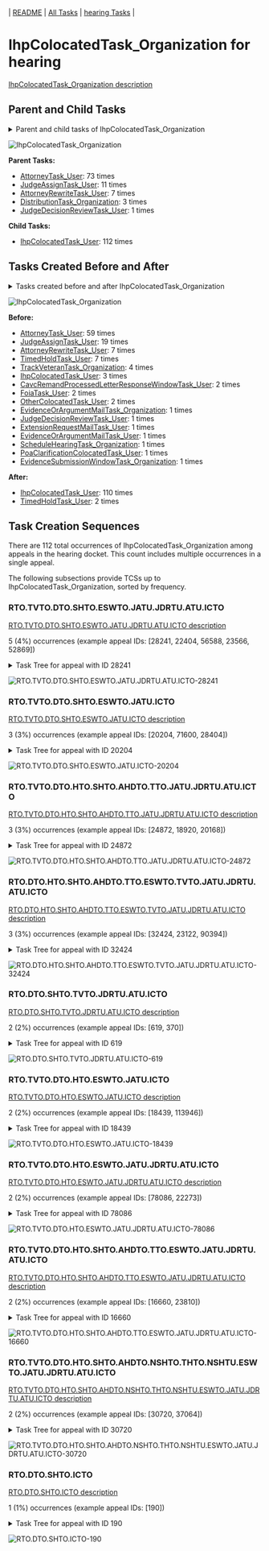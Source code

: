 <!-- DO NOT EDIT THIS FILE.  This file is autogenerated. -->
| [README](../README.md) | [All Tasks](../alltasks.md) | [hearing Tasks](tasklist.md) |

# IhpColocatedTask_Organization for hearing

[IhpColocatedTask_Organization description](../descr/IhpColocatedTask_Organization.md)

## Parent and Child Tasks

<details><summary markdown='span'>Parent and child tasks of IhpColocatedTask_Organization
</summary>

```
digraph G {
rankdir=LR;
node [shape=box]
"IhpColocatedTask_Organization" -> "IhpColocatedTask_User" [label=112]
"AttorneyTask_User" -> "IhpColocatedTask_Organization" [label=73]
"JudgeAssignTask_User" -> "IhpColocatedTask_Organization" [label=11]
"AttorneyRewriteTask_User" -> "IhpColocatedTask_Organization" [label=7]
"DistributionTask_Organization" -> "IhpColocatedTask_Organization" [label=3]
"JudgeDecisionReviewTask_User" -> "IhpColocatedTask_Organization" [label=1]
}
```
</details>

![IhpColocatedTask_Organization](dot/IhpColocatedTask_Organization-parentchild.dot.png)

**Parent Tasks:**

   * [AttorneyTask_User](AttorneyTask_User.md): 73 times
   * [JudgeAssignTask_User](JudgeAssignTask_User.md): 11 times
   * [AttorneyRewriteTask_User](AttorneyRewriteTask_User.md): 7 times
   * [DistributionTask_Organization](DistributionTask_Organization.md): 3 times
   * [JudgeDecisionReviewTask_User](JudgeDecisionReviewTask_User.md): 1 times

**Child Tasks:**

   * [IhpColocatedTask_User](IhpColocatedTask_User.md): 112 times

## Tasks Created Before and After

<details><summary markdown='span'>Tasks created before and after IhpColocatedTask_Organization</summary>

```
digraph G {
rankdir=LR;

"IhpColocatedTask_Organization" -> "IhpColocatedTask_User" [label=110]
"IhpColocatedTask_Organization" -> "TimedHoldTask_User" [label=2]
"AttorneyTask_User" -> "IhpColocatedTask_Organization" [label=59]
"JudgeAssignTask_User" -> "IhpColocatedTask_Organization" [label=19]
"TimedHoldTask_User" -> "IhpColocatedTask_Organization" [label=7]
"AttorneyRewriteTask_User" -> "IhpColocatedTask_Organization" [label=7]
"TrackVeteranTask_Organization" -> "IhpColocatedTask_Organization" [label=4]
"IhpColocatedTask_User" -> "IhpColocatedTask_Organization" [label=3]
"OtherColocatedTask_User" -> "IhpColocatedTask_Organization" [label=2]
"FoiaTask_User" -> "IhpColocatedTask_Organization" [label=2]
"CavcRemandProcessedLetterResponseWindowTask_User" -> "IhpColocatedTask_Organization" [label=2]
"ScheduleHearingTask_Organization" -> "IhpColocatedTask_Organization" [label=1]
"PoaClarificationColocatedTask_User" -> "IhpColocatedTask_Organization" [label=1]
"JudgeDecisionReviewTask_User" -> "IhpColocatedTask_Organization" [label=1]
"ExtensionRequestMailTask_User" -> "IhpColocatedTask_Organization" [label=1]
"EvidenceSubmissionWindowTask_Organization" -> "IhpColocatedTask_Organization" [label=1]
"EvidenceOrArgumentMailTask_User" -> "IhpColocatedTask_Organization" [label=1]
"EvidenceOrArgumentMailTask_Organization" -> "IhpColocatedTask_Organization" [label=1]
}
```
</details>

![IhpColocatedTask_Organization](dot/IhpColocatedTask_Organization.dot.png)

**Before:**

   * [AttorneyTask_User](AttorneyTask_User.md): 59 times
   * [JudgeAssignTask_User](JudgeAssignTask_User.md): 19 times
   * [AttorneyRewriteTask_User](AttorneyRewriteTask_User.md): 7 times
   * [TimedHoldTask_User](TimedHoldTask_User.md): 7 times
   * [TrackVeteranTask_Organization](TrackVeteranTask_Organization.md): 4 times
   * [IhpColocatedTask_User](IhpColocatedTask_User.md): 3 times
   * [CavcRemandProcessedLetterResponseWindowTask_User](CavcRemandProcessedLetterResponseWindowTask_User.md): 2 times
   * [FoiaTask_User](FoiaTask_User.md): 2 times
   * [OtherColocatedTask_User](OtherColocatedTask_User.md): 2 times
   * [EvidenceOrArgumentMailTask_Organization](EvidenceOrArgumentMailTask_Organization.md): 1 times
   * [JudgeDecisionReviewTask_User](JudgeDecisionReviewTask_User.md): 1 times
   * [ExtensionRequestMailTask_User](ExtensionRequestMailTask_User.md): 1 times
   * [EvidenceOrArgumentMailTask_User](EvidenceOrArgumentMailTask_User.md): 1 times
   * [ScheduleHearingTask_Organization](ScheduleHearingTask_Organization.md): 1 times
   * [PoaClarificationColocatedTask_User](PoaClarificationColocatedTask_User.md): 1 times
   * [EvidenceSubmissionWindowTask_Organization](EvidenceSubmissionWindowTask_Organization.md): 1 times

**After:**

   * [IhpColocatedTask_User](IhpColocatedTask_User.md): 110 times
   * [TimedHoldTask_User](TimedHoldTask_User.md): 2 times

## Task Creation Sequences

There are 112 total occurrences of IhpColocatedTask_Organization among appeals in the hearing docket.  This count includes multiple occurrences in a single appeal.

The following subsections provide TCSs up to IhpColocatedTask_Organization, sorted by frequency.

### RTO.TVTO.DTO.SHTO.ESWTO.JATU.JDRTU.ATU.ICTO

[RTO.TVTO.DTO.SHTO.ESWTO.JATU.JDRTU.ATU.ICTO description](../descr/RTO.TVTO.DTO.SHTO.ESWTO.JATU.JDRTU.ATU.ICTO.md)

5 (4%) occurrences (example appeal IDs: [28241, 22404, 56588, 23566, 52869])

<details><summary markdown='span'>Task Tree for appeal with ID 28241</summary>

```
@startuml
skinparam {
  ObjectBorderColor #555
  ObjectBorderThickness 0
  ObjectFontStyle bold
  ObjectFontSize 14
  ObjectAttributeFontColor #333
  ObjectAttributeFontSize 12
}
  object 0.RootTask #8dd3c7 {
Organization
}
  object 1.TrackVeteranTask #bebada {
Organization
}
  object 2.DistributionTask #ffffb3 {
Organization
}
  object 3.HearingTask #fb8072 {
Organization
}
  object 4.ScheduleHearingTask #80b1d3 {
Organization
}
  object 5.HearingAdminActionVerifyAddressTask #ffed6f {
Organization
}
  object 6.AssignHearingDispositionTask #8dd3c7 {
Organization
}
  object 7.EvidenceSubmissionWindowTask #fccde5 {
Organization
}
  object 8.JudgeAssignTask #ccebc5 {
User
}
  object 9.JudgeDecisionReviewTask #d9d9d9 {
User
}
  object 10.AttorneyTask #bc80bd {
User
}
  object 11.IhpColocatedTask #bc80bd {
Organization  <back:white>    </back>
}
  object 12.IhpColocatedTask #bc80bd {
User
}
  object 13.TimedHoldTask #fccde5 {
User
}
  object 14.IhpColocatedTask #bc80bd {
Organization  <back:white>    </back>
}
  object 15.IhpColocatedTask #bc80bd {
User
}
  object 16.TimedHoldTask #fccde5 {
User
}
  object 17.BvaDispatchTask #b3de69 {
Organization
}
  object 18.BvaDispatchTask #b3de69 {
User
}
0.RootTask -- 1.TrackVeteranTask
0.RootTask -- 2.DistributionTask
2.DistributionTask -- 3.HearingTask
3.HearingTask -- 4.ScheduleHearingTask
4.ScheduleHearingTask -- 5.HearingAdminActionVerifyAddressTask
3.HearingTask -- 6.AssignHearingDispositionTask
2.DistributionTask -- 7.EvidenceSubmissionWindowTask
0.RootTask -- 8.JudgeAssignTask
0.RootTask -- 9.JudgeDecisionReviewTask
9.JudgeDecisionReviewTask -- 10.AttorneyTask
10.AttorneyTask -- 11.IhpColocatedTask
11.IhpColocatedTask -- 12.IhpColocatedTask
12.IhpColocatedTask -- 13.TimedHoldTask
10.AttorneyTask -- 14.IhpColocatedTask
14.IhpColocatedTask -- 15.IhpColocatedTask
15.IhpColocatedTask -- 16.TimedHoldTask
0.RootTask -- 17.BvaDispatchTask
17.BvaDispatchTask -- 18.BvaDispatchTask
@enduml
```
</details>

![RTO.TVTO.DTO.SHTO.ESWTO.JATU.JDRTU.ATU.ICTO-28241](uml/RTO.TVTO.DTO.SHTO.ESWTO.JATU.JDRTU.ATU.ICTO-28241.png)

### RTO.TVTO.DTO.SHTO.ESWTO.JATU.ICTO

[RTO.TVTO.DTO.SHTO.ESWTO.JATU.ICTO description](../descr/RTO.TVTO.DTO.SHTO.ESWTO.JATU.ICTO.md)

3 (3%) occurrences (example appeal IDs: [20204, 71600, 28404])

<details><summary markdown='span'>Task Tree for appeal with ID 20204</summary>

```
@startuml
skinparam {
  ObjectBorderColor #555
  ObjectBorderThickness 0
  ObjectFontStyle bold
  ObjectFontSize 14
  ObjectAttributeFontColor #333
  ObjectAttributeFontSize 12
}
  object 0.RootTask #8dd3c7 {
Organization
}
  object 1.TrackVeteranTask #bebada {
Organization
}
  object 2.DistributionTask #ffffb3 {
Organization
}
  object 3.HearingTask #fb8072 {
Organization
}
  object 4.ScheduleHearingTask #80b1d3 {
Organization
}
  object 5.AssignHearingDispositionTask #8dd3c7 {
Organization
}
  object 6.EvidenceSubmissionWindowTask #fccde5 {
Organization
}
  object 7.JudgeAssignTask #ccebc5 {
User
}
  object 8.IhpColocatedTask #bc80bd {
Organization  <back:white>    </back>
}
  object 9.IhpColocatedTask #bc80bd {
User
}
  object 10.TimedHoldTask #fccde5 {
User
}
  object 11.JudgeDecisionReviewTask #d9d9d9 {
User
}
  object 12.AttorneyTask #bc80bd {
User
}
  object 13.JudgeDecisionReviewTask #d9d9d9 {
User
}
  object 14.AttorneyRewriteTask #b3de69 {
User
}
  object 15.BvaDispatchTask #b3de69 {
Organization
}
  object 16.BvaDispatchTask #b3de69 {
User
}
0.RootTask -- 1.TrackVeteranTask
0.RootTask -- 2.DistributionTask
2.DistributionTask -- 3.HearingTask
3.HearingTask -- 4.ScheduleHearingTask
3.HearingTask -- 5.AssignHearingDispositionTask
2.DistributionTask -- 6.EvidenceSubmissionWindowTask
0.RootTask -- 7.JudgeAssignTask
7.JudgeAssignTask -- 8.IhpColocatedTask
8.IhpColocatedTask -- 9.IhpColocatedTask
9.IhpColocatedTask -- 10.TimedHoldTask
0.RootTask -- 11.JudgeDecisionReviewTask
13.JudgeDecisionReviewTask -- 12.AttorneyTask
0.RootTask -- 13.JudgeDecisionReviewTask
13.JudgeDecisionReviewTask -- 14.AttorneyRewriteTask
0.RootTask -- 15.BvaDispatchTask
15.BvaDispatchTask -- 16.BvaDispatchTask
@enduml
```
</details>

![RTO.TVTO.DTO.SHTO.ESWTO.JATU.ICTO-20204](uml/RTO.TVTO.DTO.SHTO.ESWTO.JATU.ICTO-20204.png)

### RTO.TVTO.DTO.HTO.SHTO.AHDTO.TTO.JATU.JDRTU.ATU.ICTO

[RTO.TVTO.DTO.HTO.SHTO.AHDTO.TTO.JATU.JDRTU.ATU.ICTO description](../descr/RTO.TVTO.DTO.HTO.SHTO.AHDTO.TTO.JATU.JDRTU.ATU.ICTO.md)

3 (3%) occurrences (example appeal IDs: [24872, 18920, 20168])

<details><summary markdown='span'>Task Tree for appeal with ID 24872</summary>

```
@startuml
skinparam {
  ObjectBorderColor #555
  ObjectBorderThickness 0
  ObjectFontStyle bold
  ObjectFontSize 14
  ObjectAttributeFontColor #333
  ObjectAttributeFontSize 12
}
  object 0.RootTask #8dd3c7 {
Organization
}
  object 1.TrackVeteranTask #bebada {
Organization
}
  object 2.DistributionTask #ffffb3 {
Organization
}
  object 3.HearingTask #fb8072 {
Organization
}
  object 4.ScheduleHearingTask #80b1d3 {
Organization
}
  object 5.HearingAdminActionVerifyAddressTask #ffed6f {
Organization
}
  object 6.AssignHearingDispositionTask #8dd3c7 {
Organization
}
  object 7.TranscriptionTask #fb8072 {
Organization
}
  object 8.JudgeAssignTask #ccebc5 {
User
}
  object 9.JudgeDecisionReviewTask #d9d9d9 {
User
}
  object 10.AttorneyTask #bc80bd {
User
}
  object 11.IhpColocatedTask #bc80bd {
Organization  <back:white>    </back>
}
  object 12.IhpColocatedTask #bc80bd {
User
}
  object 13.BvaDispatchTask #b3de69 {
Organization
}
  object 14.BvaDispatchTask #b3de69 {
User
}
  object 15.BvaDispatchTask #b3de69 {
User
}
0.RootTask -- 1.TrackVeteranTask
0.RootTask -- 2.DistributionTask
2.DistributionTask -- 3.HearingTask
3.HearingTask -- 4.ScheduleHearingTask
4.ScheduleHearingTask -- 5.HearingAdminActionVerifyAddressTask
3.HearingTask -- 6.AssignHearingDispositionTask
6.AssignHearingDispositionTask -- 7.TranscriptionTask
0.RootTask -- 8.JudgeAssignTask
0.RootTask -- 9.JudgeDecisionReviewTask
9.JudgeDecisionReviewTask -- 10.AttorneyTask
10.AttorneyTask -- 11.IhpColocatedTask
11.IhpColocatedTask -- 12.IhpColocatedTask
0.RootTask -- 13.BvaDispatchTask
13.BvaDispatchTask -- 14.BvaDispatchTask
13.BvaDispatchTask -- 15.BvaDispatchTask
@enduml
```
</details>

![RTO.TVTO.DTO.HTO.SHTO.AHDTO.TTO.JATU.JDRTU.ATU.ICTO-24872](uml/RTO.TVTO.DTO.HTO.SHTO.AHDTO.TTO.JATU.JDRTU.ATU.ICTO-24872.png)

### RTO.DTO.HTO.SHTO.AHDTO.TTO.ESWTO.TVTO.JATU.JDRTU.ATU.ICTO

[RTO.DTO.HTO.SHTO.AHDTO.TTO.ESWTO.TVTO.JATU.JDRTU.ATU.ICTO description](../descr/RTO.DTO.HTO.SHTO.AHDTO.TTO.ESWTO.TVTO.JATU.JDRTU.ATU.ICTO.md)

3 (3%) occurrences (example appeal IDs: [32424, 23122, 90394])

<details><summary markdown='span'>Task Tree for appeal with ID 32424</summary>

```
@startuml
skinparam {
  ObjectBorderColor #555
  ObjectBorderThickness 0
  ObjectFontStyle bold
  ObjectFontSize 14
  ObjectAttributeFontColor #333
  ObjectAttributeFontSize 12
}
  object 0.RootTask #8dd3c7 {
Organization
}
  object 1.TrackVeteranTask #bebada {
Organization
}
  object 2.DistributionTask #ffffb3 {
Organization
}
  object 3.HearingTask #fb8072 {
Organization
}
  object 4.ScheduleHearingTask #80b1d3 {
Organization
}
  object 5.AssignHearingDispositionTask #8dd3c7 {
Organization
}
  object 6.TranscriptionTask #fb8072 {
Organization
}
  object 7.EvidenceSubmissionWindowTask #fccde5 {
Organization
}
  object 8.TrackVeteranTask #bebada {
Organization
}
  object 9.JudgeAssignTask #ccebc5 {
User
}
  object 10.JudgeDecisionReviewTask #d9d9d9 {
User
}
  object 11.AttorneyTask #bc80bd {
User
}
  object 12.IhpColocatedTask #bc80bd {
Organization  <back:white>    </back>
}
  object 13.IhpColocatedTask #bc80bd {
User
}
  object 14.TimedHoldTask #fccde5 {
User
}
  object 15.QualityReviewTask #fdb462 {
Organization
}
  object 16.QualityReviewTask #fdb462 {
User
}
  object 17.BvaDispatchTask #b3de69 {
Organization
}
  object 18.BvaDispatchTask #b3de69 {
User
}
0.RootTask -- 1.TrackVeteranTask
0.RootTask -- 2.DistributionTask
2.DistributionTask -- 3.HearingTask
3.HearingTask -- 4.ScheduleHearingTask
3.HearingTask -- 5.AssignHearingDispositionTask
5.AssignHearingDispositionTask -- 6.TranscriptionTask
5.AssignHearingDispositionTask -- 7.EvidenceSubmissionWindowTask
0.RootTask -- 8.TrackVeteranTask
0.RootTask -- 9.JudgeAssignTask
0.RootTask -- 10.JudgeDecisionReviewTask
10.JudgeDecisionReviewTask -- 11.AttorneyTask
11.AttorneyTask -- 12.IhpColocatedTask
12.IhpColocatedTask -- 13.IhpColocatedTask
13.IhpColocatedTask -- 14.TimedHoldTask
0.RootTask -- 15.QualityReviewTask
15.QualityReviewTask -- 16.QualityReviewTask
0.RootTask -- 17.BvaDispatchTask
17.BvaDispatchTask -- 18.BvaDispatchTask
@enduml
```
</details>

![RTO.DTO.HTO.SHTO.AHDTO.TTO.ESWTO.TVTO.JATU.JDRTU.ATU.ICTO-32424](uml/RTO.DTO.HTO.SHTO.AHDTO.TTO.ESWTO.TVTO.JATU.JDRTU.ATU.ICTO-32424.png)

### RTO.DTO.SHTO.TVTO.JDRTU.ATU.ICTO

[RTO.DTO.SHTO.TVTO.JDRTU.ATU.ICTO description](../descr/RTO.DTO.SHTO.TVTO.JDRTU.ATU.ICTO.md)

2 (2%) occurrences (example appeal IDs: [619, 370])

<details><summary markdown='span'>Task Tree for appeal with ID 619</summary>

```
@startuml
skinparam {
  ObjectBorderColor #555
  ObjectBorderThickness 0
  ObjectFontStyle bold
  ObjectFontSize 14
  ObjectAttributeFontColor #333
  ObjectAttributeFontSize 12
}
  object 0.RootTask #8dd3c7 {
Organization
}
  object 1.InformalHearingPresentationTask #fdb462 {
Organization
}
  object 2.DistributionTask #ffffb3 {
Organization
}
  object 3.HearingTask #fb8072 {
Organization
}
  object 4.ScheduleHearingTask #80b1d3 {
Organization
}
  object 5.TrackVeteranTask #bebada {
Organization
}
  object 6.AssignHearingDispositionTask #8dd3c7 {
Organization
}
  object 7.JudgeDecisionReviewTask #d9d9d9 {
User
}
  object 8.AttorneyTask #bc80bd {
User
}
  object 9.IhpColocatedTask #bc80bd {
Organization  <back:white>    </back>
}
  object 10.IhpColocatedTask #bc80bd {
User
}
  object 11.ExtensionColocatedTask #ffed6f {
Organization
}
  object 12.ExtensionColocatedTask #ffed6f {
User
}
  object 13.ExtensionColocatedTask #ffed6f {
User
}
  object 14.AttorneyRewriteTask #b3de69 {
User
}
  object 15.BvaDispatchTask #b3de69 {
Organization
}
  object 16.BvaDispatchTask #b3de69 {
User
}
2.DistributionTask -- 1.InformalHearingPresentationTask
0.RootTask -- 2.DistributionTask
2.DistributionTask -- 3.HearingTask
3.HearingTask -- 4.ScheduleHearingTask
0.RootTask -- 5.TrackVeteranTask
3.HearingTask -- 6.AssignHearingDispositionTask
0.RootTask -- 7.JudgeDecisionReviewTask
7.JudgeDecisionReviewTask -- 8.AttorneyTask
8.AttorneyTask -- 9.IhpColocatedTask
9.IhpColocatedTask -- 10.IhpColocatedTask
8.AttorneyTask -- 11.ExtensionColocatedTask
11.ExtensionColocatedTask -- 12.ExtensionColocatedTask
11.ExtensionColocatedTask -- 13.ExtensionColocatedTask
7.JudgeDecisionReviewTask -- 14.AttorneyRewriteTask
0.RootTask -- 15.BvaDispatchTask
15.BvaDispatchTask -- 16.BvaDispatchTask
@enduml
```
</details>

![RTO.DTO.SHTO.TVTO.JDRTU.ATU.ICTO-619](uml/RTO.DTO.SHTO.TVTO.JDRTU.ATU.ICTO-619.png)

### RTO.TVTO.DTO.HTO.ESWTO.JATU.ICTO

[RTO.TVTO.DTO.HTO.ESWTO.JATU.ICTO description](../descr/RTO.TVTO.DTO.HTO.ESWTO.JATU.ICTO.md)

2 (2%) occurrences (example appeal IDs: [18439, 113946])

<details><summary markdown='span'>Task Tree for appeal with ID 18439</summary>

```
@startuml
skinparam {
  ObjectBorderColor #555
  ObjectBorderThickness 0
  ObjectFontStyle bold
  ObjectFontSize 14
  ObjectAttributeFontColor #333
  ObjectAttributeFontSize 12
}
  object 0.RootTask #8dd3c7 {
Organization
}
  object 1.TrackVeteranTask #bebada {
Organization
}
  object 2.DistributionTask #ffffb3 {
Organization
}
  object 3.HearingTask #fb8072 {
Organization
}
  object 4.ScheduleHearingTask #80b1d3 {
Organization
}
  object 5.EvidenceSubmissionWindowTask #fccde5 {
Organization
}
  object 6.JudgeAssignTask #ccebc5 {
User
}
  object 7.JudgeDecisionReviewTask #d9d9d9 {
User
}
  object 8.AttorneyTask #bc80bd {
User
}
  object 9.IhpColocatedTask #bc80bd {
Organization  <back:white>    </back>
}
  object 10.IhpColocatedTask #bc80bd {
User
}
  object 11.TimedHoldTask #fccde5 {
User
}
  object 12.IhpColocatedTask #bc80bd {
Organization  <back:white>    </back>
}
  object 13.IhpColocatedTask #bc80bd {
User
}
  object 14.TimedHoldTask #fccde5 {
User
}
  object 15.ScheduleHearingColocatedTask #ccebc5 {
Organization
}
  object 16.HearingTask #fb8072 {
Organization
}
  object 17.ScheduleHearingTask #80b1d3 {
Organization
}
  object 18.ScheduleHearingColocatedTask #ccebc5 {
Organization
}
  object 19.HearingTask #fb8072 {
Organization
}
  object 20.ScheduleHearingTask #80b1d3 {
Organization
}
  object 21.DistributionTask #ffffb3 {
Organization
}
  object 22.DistributionTask #ffffb3 {
Organization
}
  object 23.AssignHearingDispositionTask #8dd3c7 {
Organization
}
  object 24.TranscriptionTask #fb8072 {
Organization
}
  object 25.EvidenceSubmissionWindowTask #fccde5 {
Organization
}
  object 26.EvidenceSubmissionWindowTask #fccde5 {
User
}
  object 27.JudgeAssignTask #ccebc5 {
User
}
  object 28.JudgeDecisionReviewTask #d9d9d9 {
User
}
  object 29.AttorneyTask #bc80bd {
User
}
  object 30.QualityReviewTask #fdb462 {
Organization
}
  object 31.QualityReviewTask #fdb462 {
User
}
  object 32.QualityReviewTask #fdb462 {
User
}
  object 33.JudgeQualityReviewTask #bc80bd {
User
}
  object 34.BvaDispatchTask #b3de69 {
Organization
}
  object 35.BvaDispatchTask #b3de69 {
User
}
0.RootTask -- 1.TrackVeteranTask
0.RootTask -- 2.DistributionTask
2.DistributionTask -- 3.HearingTask
3.HearingTask -- 4.ScheduleHearingTask
3.HearingTask -- 5.EvidenceSubmissionWindowTask
0.RootTask -- 6.JudgeAssignTask
0.RootTask -- 7.JudgeDecisionReviewTask
7.JudgeDecisionReviewTask -- 8.AttorneyTask
8.AttorneyTask -- 9.IhpColocatedTask
9.IhpColocatedTask -- 10.IhpColocatedTask
10.IhpColocatedTask -- 11.TimedHoldTask
8.AttorneyTask -- 12.IhpColocatedTask
12.IhpColocatedTask -- 13.IhpColocatedTask
13.IhpColocatedTask -- 14.TimedHoldTask
8.AttorneyTask -- 15.ScheduleHearingColocatedTask
21.DistributionTask -- 16.HearingTask
16.HearingTask -- 17.ScheduleHearingTask
8.AttorneyTask -- 18.ScheduleHearingColocatedTask
22.DistributionTask -- 19.HearingTask
19.HearingTask -- 20.ScheduleHearingTask
0.RootTask -- 21.DistributionTask
0.RootTask -- 22.DistributionTask
16.HearingTask -- 23.AssignHearingDispositionTask
23.AssignHearingDispositionTask -- 24.TranscriptionTask
23.AssignHearingDispositionTask -- 25.EvidenceSubmissionWindowTask
25.EvidenceSubmissionWindowTask -- 26.EvidenceSubmissionWindowTask
0.RootTask -- 27.JudgeAssignTask
0.RootTask -- 28.JudgeDecisionReviewTask
28.JudgeDecisionReviewTask -- 29.AttorneyTask
0.RootTask -- 30.QualityReviewTask
30.QualityReviewTask -- 31.QualityReviewTask
30.QualityReviewTask -- 32.QualityReviewTask
31.QualityReviewTask -- 33.JudgeQualityReviewTask
0.RootTask -- 34.BvaDispatchTask
34.BvaDispatchTask -- 35.BvaDispatchTask
@enduml
```
</details>

![RTO.TVTO.DTO.HTO.ESWTO.JATU.ICTO-18439](uml/RTO.TVTO.DTO.HTO.ESWTO.JATU.ICTO-18439.png)

### RTO.TVTO.DTO.HTO.ESWTO.JATU.JDRTU.ATU.ICTO

[RTO.TVTO.DTO.HTO.ESWTO.JATU.JDRTU.ATU.ICTO description](../descr/RTO.TVTO.DTO.HTO.ESWTO.JATU.JDRTU.ATU.ICTO.md)

2 (2%) occurrences (example appeal IDs: [78086, 22273])

<details><summary markdown='span'>Task Tree for appeal with ID 78086</summary>

```
@startuml
skinparam {
  ObjectBorderColor #555
  ObjectBorderThickness 0
  ObjectFontStyle bold
  ObjectFontSize 14
  ObjectAttributeFontColor #333
  ObjectAttributeFontSize 12
}
  object 0.RootTask #8dd3c7 {
Organization
}
  object 1.TrackVeteranTask #bebada {
Organization
}
  object 2.DistributionTask #ffffb3 {
Organization
}
  object 3.HearingTask #fb8072 {
Organization
}
  object 4.ScheduleHearingTask #80b1d3 {
Organization
}
  object 5.EvidenceSubmissionWindowTask #fccde5 {
Organization
}
  object 6.EvidenceSubmissionWindowTask #fccde5 {
User
}
  object 7.JudgeAssignTask #ccebc5 {
User
}
  object 8.JudgeDecisionReviewTask #d9d9d9 {
User
}
  object 9.AttorneyTask #bc80bd {
User
}
  object 10.IhpColocatedTask #bc80bd {
Organization  <back:white>    </back>
}
  object 11.IhpColocatedTask #bc80bd {
User
}
  object 12.TimedHoldTask #fccde5 {
User
}
  object 13.TimedHoldTask #fccde5 {
User
}
  object 14.BvaDispatchTask #b3de69 {
Organization
}
  object 15.BvaDispatchTask #b3de69 {
User
}
0.RootTask -- 1.TrackVeteranTask
0.RootTask -- 2.DistributionTask
2.DistributionTask -- 3.HearingTask
3.HearingTask -- 4.ScheduleHearingTask
3.HearingTask -- 5.EvidenceSubmissionWindowTask
5.EvidenceSubmissionWindowTask -- 6.EvidenceSubmissionWindowTask
0.RootTask -- 7.JudgeAssignTask
0.RootTask -- 8.JudgeDecisionReviewTask
8.JudgeDecisionReviewTask -- 9.AttorneyTask
9.AttorneyTask -- 10.IhpColocatedTask
10.IhpColocatedTask -- 11.IhpColocatedTask
11.IhpColocatedTask -- 12.TimedHoldTask
11.IhpColocatedTask -- 13.TimedHoldTask
0.RootTask -- 14.BvaDispatchTask
14.BvaDispatchTask -- 15.BvaDispatchTask
@enduml
```
</details>

![RTO.TVTO.DTO.HTO.ESWTO.JATU.JDRTU.ATU.ICTO-78086](uml/RTO.TVTO.DTO.HTO.ESWTO.JATU.JDRTU.ATU.ICTO-78086.png)

### RTO.TVTO.DTO.HTO.SHTO.AHDTO.TTO.ESWTO.JATU.JDRTU.ATU.ICTO

[RTO.TVTO.DTO.HTO.SHTO.AHDTO.TTO.ESWTO.JATU.JDRTU.ATU.ICTO description](../descr/RTO.TVTO.DTO.HTO.SHTO.AHDTO.TTO.ESWTO.JATU.JDRTU.ATU.ICTO.md)

2 (2%) occurrences (example appeal IDs: [16660, 23810])

<details><summary markdown='span'>Task Tree for appeal with ID 16660</summary>

```
@startuml
skinparam {
  ObjectBorderColor #555
  ObjectBorderThickness 0
  ObjectFontStyle bold
  ObjectFontSize 14
  ObjectAttributeFontColor #333
  ObjectAttributeFontSize 12
}
  object 0.RootTask #8dd3c7 {
Organization
}
  object 1.TrackVeteranTask #bebada {
Organization
}
  object 2.DistributionTask #ffffb3 {
Organization
}
  object 3.HearingTask #fb8072 {
Organization
}
  object 4.ScheduleHearingTask #80b1d3 {
Organization
}
  object 5.AssignHearingDispositionTask #8dd3c7 {
Organization
}
  object 6.TranscriptionTask #fb8072 {
Organization
}
  object 7.EvidenceSubmissionWindowTask #fccde5 {
Organization
}
  object 8.JudgeAssignTask #ccebc5 {
User
}
  object 9.JudgeDecisionReviewTask #d9d9d9 {
User
}
  object 10.AttorneyTask #bc80bd {
User
}
  object 11.PoaClarificationColocatedTask #bebada {
Organization
}
  object 12.PoaClarificationColocatedTask #bebada {
User
}
  object 13.PoaClarificationColocatedTask #bebada {
User
}
  object 14.IhpColocatedTask #bc80bd {
Organization  <back:white>    </back>
}
  object 15.IhpColocatedTask #bc80bd {
User
}
  object 16.TimedHoldTask #fccde5 {
User
}
  object 17.BvaDispatchTask #b3de69 {
Organization
}
  object 18.BvaDispatchTask #b3de69 {
User
}
0.RootTask -- 1.TrackVeteranTask
0.RootTask -- 2.DistributionTask
2.DistributionTask -- 3.HearingTask
3.HearingTask -- 4.ScheduleHearingTask
3.HearingTask -- 5.AssignHearingDispositionTask
5.AssignHearingDispositionTask -- 6.TranscriptionTask
5.AssignHearingDispositionTask -- 7.EvidenceSubmissionWindowTask
0.RootTask -- 8.JudgeAssignTask
0.RootTask -- 9.JudgeDecisionReviewTask
9.JudgeDecisionReviewTask -- 10.AttorneyTask
10.AttorneyTask -- 11.PoaClarificationColocatedTask
11.PoaClarificationColocatedTask -- 12.PoaClarificationColocatedTask
11.PoaClarificationColocatedTask -- 13.PoaClarificationColocatedTask
10.AttorneyTask -- 14.IhpColocatedTask
14.IhpColocatedTask -- 15.IhpColocatedTask
15.IhpColocatedTask -- 16.TimedHoldTask
0.RootTask -- 17.BvaDispatchTask
17.BvaDispatchTask -- 18.BvaDispatchTask
@enduml
```
</details>

![RTO.TVTO.DTO.HTO.SHTO.AHDTO.TTO.ESWTO.JATU.JDRTU.ATU.ICTO-16660](uml/RTO.TVTO.DTO.HTO.SHTO.AHDTO.TTO.ESWTO.JATU.JDRTU.ATU.ICTO-16660.png)

### RTO.TVTO.DTO.HTO.SHTO.AHDTO.NSHTO.THTO.NSHTU.ESWTO.JATU.JDRTU.ATU.ICTO

[RTO.TVTO.DTO.HTO.SHTO.AHDTO.NSHTO.THTO.NSHTU.ESWTO.JATU.JDRTU.ATU.ICTO description](../descr/RTO.TVTO.DTO.HTO.SHTO.AHDTO.NSHTO.THTO.NSHTU.ESWTO.JATU.JDRTU.ATU.ICTO.md)

2 (2%) occurrences (example appeal IDs: [30720, 37064])

<details><summary markdown='span'>Task Tree for appeal with ID 30720</summary>

```
@startuml
skinparam {
  ObjectBorderColor #555
  ObjectBorderThickness 0
  ObjectFontStyle bold
  ObjectFontSize 14
  ObjectAttributeFontColor #333
  ObjectAttributeFontSize 12
}
  object 0.RootTask #8dd3c7 {
Organization
}
  object 1.TrackVeteranTask #bebada {
Organization
}
  object 2.DistributionTask #ffffb3 {
Organization
}
  object 3.HearingTask #fb8072 {
Organization
}
  object 4.ScheduleHearingTask #80b1d3 {
Organization
}
  object 5.AssignHearingDispositionTask #8dd3c7 {
Organization
}
  object 6.NoShowHearingTask #b3de69 {
Organization
}
  object 7.TimedHoldTask #fccde5 {
Organization
}
  object 8.NoShowHearingTask #b3de69 {
User
}
  object 9.EvidenceSubmissionWindowTask #fccde5 {
Organization
}
  object 10.JudgeAssignTask #ccebc5 {
User
}
  object 11.JudgeDecisionReviewTask #d9d9d9 {
User
}
  object 12.AttorneyTask #bc80bd {
User
}
  object 13.IhpColocatedTask #bc80bd {
Organization  <back:white>    </back>
}
  object 14.IhpColocatedTask #bc80bd {
User
}
  object 15.TimedHoldTask #fccde5 {
User
}
  object 16.TimedHoldTask #fccde5 {
User
}
  object 17.BvaDispatchTask #b3de69 {
Organization
}
  object 18.BvaDispatchTask #b3de69 {
User
}
0.RootTask -- 1.TrackVeteranTask
0.RootTask -- 2.DistributionTask
2.DistributionTask -- 3.HearingTask
3.HearingTask -- 4.ScheduleHearingTask
3.HearingTask -- 5.AssignHearingDispositionTask
5.AssignHearingDispositionTask -- 6.NoShowHearingTask
6.NoShowHearingTask -- 7.TimedHoldTask
6.NoShowHearingTask -- 8.NoShowHearingTask
3.HearingTask -- 9.EvidenceSubmissionWindowTask
0.RootTask -- 10.JudgeAssignTask
0.RootTask -- 11.JudgeDecisionReviewTask
11.JudgeDecisionReviewTask -- 12.AttorneyTask
12.AttorneyTask -- 13.IhpColocatedTask
13.IhpColocatedTask -- 14.IhpColocatedTask
14.IhpColocatedTask -- 15.TimedHoldTask
14.IhpColocatedTask -- 16.TimedHoldTask
0.RootTask -- 17.BvaDispatchTask
17.BvaDispatchTask -- 18.BvaDispatchTask
@enduml
```
</details>

![RTO.TVTO.DTO.HTO.SHTO.AHDTO.NSHTO.THTO.NSHTU.ESWTO.JATU.JDRTU.ATU.ICTO-30720](uml/RTO.TVTO.DTO.HTO.SHTO.AHDTO.NSHTO.THTO.NSHTU.ESWTO.JATU.JDRTU.ATU.ICTO-30720.png)

### RTO.DTO.SHTO.ICTO

[RTO.DTO.SHTO.ICTO description](../descr/RTO.DTO.SHTO.ICTO.md)

1 (1%) occurrences (example appeal IDs: [190])

<details><summary markdown='span'>Task Tree for appeal with ID 190</summary>

```
@startuml
skinparam {
  ObjectBorderColor #555
  ObjectBorderThickness 0
  ObjectFontStyle bold
  ObjectFontSize 14
  ObjectAttributeFontColor #333
  ObjectAttributeFontSize 12
}
  object 0.RootTask #8dd3c7 {
Organization
}
  object 1.InformalHearingPresentationTask #fdb462 {
Organization
}
  object 2.DistributionTask #ffffb3 {
Organization
}
  object 3.HearingTask #fb8072 {
Organization
}
  object 4.ScheduleHearingTask #80b1d3 {
Organization
}
  object 5.TrackVeteranTask #bebada {
Organization
}
  object 6.AssignHearingDispositionTask #8dd3c7 {
Organization
}
  object 7.JudgeDecisionReviewTask #d9d9d9 {
User
}
  object 8.AttorneyTask #bc80bd {
User
}
  object 9.IhpColocatedTask #bc80bd {
Organization  <back:white>    </back>
}
  object 10.IhpColocatedTask #bc80bd {
User
}
  object 11.TimedHoldTask #fccde5 {
User
}
  object 12.TimedHoldTask #fccde5 {
User
}
  object 13.AodMotionMailTask #d9d9d9 {
Organization
}
  object 14.AodMotionMailTask #d9d9d9 {
Organization
}
  object 15.AodMotionMailTask #d9d9d9 {
User
}
  object 16.TimedHoldTask #fccde5 {
User
}
  object 17.AodMotionMailTask #d9d9d9 {
Organization
}
  object 18.AodMotionMailTask #d9d9d9 {
Organization
}
  object 19.TimedHoldTask #fccde5 {
User
}
  object 20.AodMotionMailTask #d9d9d9 {
User
}
  object 21.TimedHoldTask #fccde5 {
User
}
  object 22.TimedHoldTask #fccde5 {
User
}
  object 23.TrackVeteranTask #bebada {
Organization
}
  object 24.TimedHoldTask #fccde5 {
User
}
  object 25.TimedHoldTask #fccde5 {
User
}
  object 26.TimedHoldTask #fccde5 {
User
}
  object 27.IhpColocatedTask #bc80bd {
Organization  <back:white>    </back>
}
  object 28.IhpColocatedTask #bc80bd {
User
}
  object 29.TimedHoldTask #fccde5 {
User
}
  object 30.TimedHoldTask #fccde5 {
User
}
  object 31.PoaClarificationColocatedTask #bebada {
Organization
}
  object 32.PoaClarificationColocatedTask #bebada {
User
}
  object 33.PoaClarificationColocatedTask #bebada {
User
}
  object 34.PoaClarificationColocatedTask #bebada {
Organization
}
  object 35.PoaClarificationColocatedTask #bebada {
User
}
  object 36.TimedHoldTask #fccde5 {
User
}
  object 37.IhpColocatedTask #bc80bd {
Organization  <back:white>    </back>
}
  object 38.IhpColocatedTask #bc80bd {
User
}
  object 39.TimedHoldTask #fccde5 {
User
}
  object 40.TimedHoldTask #fccde5 {
User
}
  object 41.TimedHoldTask #fccde5 {
User
}
  object 42.TimedHoldTask #fccde5 {
User
}
  object 43.TimedHoldTask #fccde5 {
User
}
  object 44.OtherColocatedTask #80b1d3 {
Organization
}
  object 45.OtherColocatedTask #80b1d3 {
User
}
  object 46.AojColocatedTask #b3de69 {
Organization
}
  object 47.AojColocatedTask #b3de69 {
User
}
  object 48.TimedHoldTask #fccde5 {
User
}
  object 49.EvidenceOrArgumentMailTask #ffffb3 {
Organization
}
  object 50.PoaClarificationColocatedTask #bebada {
Organization
}
  object 51.PoaClarificationColocatedTask #bebada {
User
}
  object 52.PoaClarificationColocatedTask #bebada {
Organization
}
  object 53.PoaClarificationColocatedTask #bebada {
User
}
  object 54.TimedHoldTask #fccde5 {
User
}
  object 55.JudgeAssignTask #ccebc5 {
User
}
  object 56.JudgeDecisionReviewTask #d9d9d9 {
User
}
  object 57.AttorneyTask #bc80bd {
User
}
2.DistributionTask -- 1.InformalHearingPresentationTask
0.RootTask -- 2.DistributionTask
2.DistributionTask -- 3.HearingTask
3.HearingTask -- 4.ScheduleHearingTask
0.RootTask -- 5.TrackVeteranTask
3.HearingTask -- 6.AssignHearingDispositionTask
0.RootTask -- 7.JudgeDecisionReviewTask
7.JudgeDecisionReviewTask -- 8.AttorneyTask
8.AttorneyTask -- 9.IhpColocatedTask
9.IhpColocatedTask -- 10.IhpColocatedTask
10.IhpColocatedTask -- 11.TimedHoldTask
10.IhpColocatedTask -- 12.TimedHoldTask
0.RootTask -- 13.AodMotionMailTask
13.AodMotionMailTask -- 14.AodMotionMailTask
14.AodMotionMailTask -- 15.AodMotionMailTask
10.IhpColocatedTask -- 16.TimedHoldTask
0.RootTask -- 17.AodMotionMailTask
17.AodMotionMailTask -- 18.AodMotionMailTask
10.IhpColocatedTask -- 19.TimedHoldTask
18.AodMotionMailTask -- 20.AodMotionMailTask
10.IhpColocatedTask -- 21.TimedHoldTask
10.IhpColocatedTask -- 22.TimedHoldTask
0.RootTask -- 23.TrackVeteranTask
10.IhpColocatedTask -- 24.TimedHoldTask
10.IhpColocatedTask -- 25.TimedHoldTask
10.IhpColocatedTask -- 26.TimedHoldTask
8.AttorneyTask -- 27.IhpColocatedTask
27.IhpColocatedTask -- 28.IhpColocatedTask
28.IhpColocatedTask -- 29.TimedHoldTask
28.IhpColocatedTask -- 30.TimedHoldTask
8.AttorneyTask -- 31.PoaClarificationColocatedTask
31.PoaClarificationColocatedTask -- 32.PoaClarificationColocatedTask
31.PoaClarificationColocatedTask -- 33.PoaClarificationColocatedTask
8.AttorneyTask -- 34.PoaClarificationColocatedTask
34.PoaClarificationColocatedTask -- 35.PoaClarificationColocatedTask
35.PoaClarificationColocatedTask -- 36.TimedHoldTask
8.AttorneyTask -- 37.IhpColocatedTask
37.IhpColocatedTask -- 38.IhpColocatedTask
38.IhpColocatedTask -- 39.TimedHoldTask
38.IhpColocatedTask -- 40.TimedHoldTask
38.IhpColocatedTask -- 41.TimedHoldTask
38.IhpColocatedTask -- 42.TimedHoldTask
38.IhpColocatedTask -- 43.TimedHoldTask
8.AttorneyTask -- 44.OtherColocatedTask
44.OtherColocatedTask -- 45.OtherColocatedTask
8.AttorneyTask -- 46.AojColocatedTask
46.AojColocatedTask -- 47.AojColocatedTask
47.AojColocatedTask -- 48.TimedHoldTask
0.RootTask -- 49.EvidenceOrArgumentMailTask
8.AttorneyTask -- 50.PoaClarificationColocatedTask
50.PoaClarificationColocatedTask -- 51.PoaClarificationColocatedTask
8.AttorneyTask -- 52.PoaClarificationColocatedTask
52.PoaClarificationColocatedTask -- 53.PoaClarificationColocatedTask
53.PoaClarificationColocatedTask -- 54.TimedHoldTask
0.RootTask -- 55.JudgeAssignTask
0.RootTask -- 56.JudgeDecisionReviewTask
56.JudgeDecisionReviewTask -- 57.AttorneyTask
@enduml
```
</details>

![RTO.DTO.SHTO.ICTO-190](uml/RTO.DTO.SHTO.ICTO-190.png)


